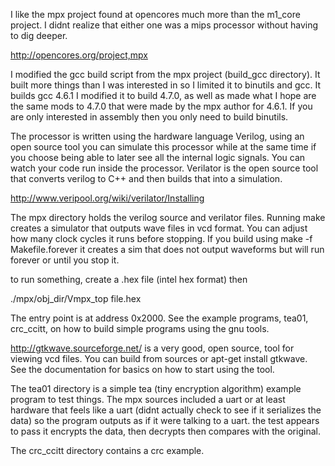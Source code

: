 
I like the mpx project found at opencores much more than the m1_core
project.  I didnt realize that either one was a mips processor without
having to dig deeper.

http://opencores.org/project,mpx

I modified the gcc build script from the mpx project (build_gcc
directory).  It built more things than I was interested in so I limited
it to binutils and gcc.  It builds gcc 4.6.1 I modified it to build
4.7.0, as well as made what I hope are the same mods to 4.7.0 that were
made by the mpx author for 4.6.1.  If you are only interested in assembly
then you only need to build binutils.

The processor is written using the hardware language Verilog, using an
open source tool you can simulate this processor while at the same time
if you choose being able to later see all the internal logic signals.
You can watch your code run inside the processor.  Verilator is the
open source tool that converts verilog to C++ and then builds that
into a simulation.

http://www.veripool.org/wiki/verilator/Installing

The mpx directory holds the verilog source and verilator files.  Running
make creates a simulator that outputs wave files in vcd format.  You
can adjust how many clock cycles it runs before stopping.  If you
build using make -f Makefile.forever it creates a sim that does not
output waveforms but will run forever or until you stop it.

to run something, create a .hex file (intel hex format) then

./mpx/obj_dir/Vmpx_top file.hex

The entry point is at address 0x2000.  See the example programs, tea01,
crc_ccitt, on how to build simple programs using the gnu tools.

http://gtkwave.sourceforge.net/ is a very good, open source, tool for
viewing vcd files.  You can build from sources or apt-get install gtkwave.
See the documentation for basics on how to start using the tool.

The tea01 directory is a simple tea (tiny encryption algorithm) example
program to test things.  The mpx sources included a uart or at least
hardware that feels like a uart (didnt actually check to see if it
serializes the data) so the program outputs as if it were talking to
a uart.  the test appears to pass it encrypts the data, then decrypts
then compares with the original.

The crc_ccitt directory contains a crc example.
